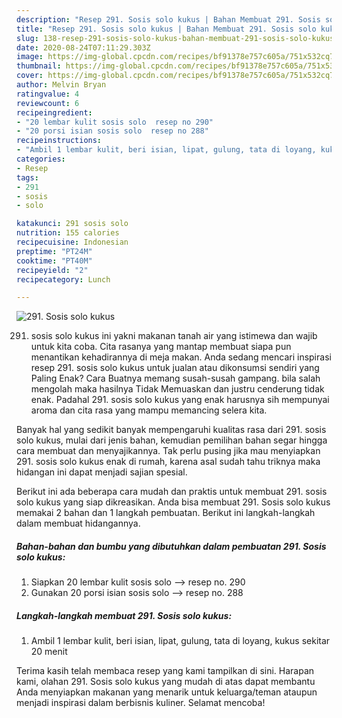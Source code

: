 ```yaml
---
description: "Resep 291. Sosis solo kukus | Bahan Membuat 291. Sosis solo kukus Yang Enak Banget"
title: "Resep 291. Sosis solo kukus | Bahan Membuat 291. Sosis solo kukus Yang Enak Banget"
slug: 138-resep-291-sosis-solo-kukus-bahan-membuat-291-sosis-solo-kukus-yang-enak-banget
date: 2020-08-24T07:11:29.303Z
image: https://img-global.cpcdn.com/recipes/bf91378e757c605a/751x532cq70/291-sosis-solo-kukus-foto-resep-utama.jpg
thumbnail: https://img-global.cpcdn.com/recipes/bf91378e757c605a/751x532cq70/291-sosis-solo-kukus-foto-resep-utama.jpg
cover: https://img-global.cpcdn.com/recipes/bf91378e757c605a/751x532cq70/291-sosis-solo-kukus-foto-resep-utama.jpg
author: Melvin Bryan
ratingvalue: 4
reviewcount: 6
recipeingredient:
- "20 lembar kulit sosis solo  resep no 290"
- "20 porsi isian sosis solo  resep no 288"
recipeinstructions:
- "Ambil 1 lembar kulit, beri isian, lipat, gulung, tata di loyang, kukus sekitar 20 menit"
categories:
- Resep
tags:
- 291
- sosis
- solo

katakunci: 291 sosis solo 
nutrition: 155 calories
recipecuisine: Indonesian
preptime: "PT24M"
cooktime: "PT40M"
recipeyield: "2"
recipecategory: Lunch

---
```



![291. Sosis solo kukus](https://img-global.cpcdn.com/recipes/bf91378e757c605a/751x532cq70/291-sosis-solo-kukus-foto-resep-utama.jpg)


291. sosis solo kukus ini yakni makanan tanah air yang istimewa dan wajib untuk kita coba. Cita rasanya yang mantap membuat siapa pun menantikan kehadirannya di meja makan.
Anda sedang mencari inspirasi resep 291. sosis solo kukus untuk jualan atau dikonsumsi sendiri yang Paling Enak? Cara Buatnya memang susah-susah gampang. bila salah mengolah maka hasilnya Tidak Memuaskan dan justru cenderung tidak enak. Padahal 291. sosis solo kukus yang enak harusnya sih mempunyai aroma dan cita rasa yang mampu memancing selera kita.



Banyak hal yang sedikit banyak mempengaruhi kualitas rasa dari 291. sosis solo kukus, mulai dari jenis bahan, kemudian pemilihan bahan segar hingga cara membuat dan menyajikannya. Tak perlu pusing jika mau menyiapkan 291. sosis solo kukus enak di rumah, karena asal sudah tahu triknya maka hidangan ini dapat menjadi sajian spesial.


Berikut ini ada beberapa cara mudah dan praktis untuk membuat 291. sosis solo kukus yang siap dikreasikan. Anda bisa membuat 291. Sosis solo kukus memakai 2 bahan dan 1 langkah pembuatan. Berikut ini langkah-langkah dalam membuat hidangannya.

<!--inarticleads1-->

##### Bahan-bahan dan bumbu yang dibutuhkan dalam pembuatan 291. Sosis solo kukus:

1. Siapkan 20 lembar kulit sosis solo --&gt; resep no. 290
1. Gunakan 20 porsi isian sosis solo --&gt; resep no. 288




<!--inarticleads2-->

##### Langkah-langkah membuat 291. Sosis solo kukus:

1. Ambil 1 lembar kulit, beri isian, lipat, gulung, tata di loyang, kukus sekitar 20 menit




Terima kasih telah membaca resep yang kami tampilkan di sini. Harapan kami, olahan 291. Sosis solo kukus yang mudah di atas dapat membantu Anda menyiapkan makanan yang menarik untuk keluarga/teman ataupun menjadi inspirasi dalam berbisnis kuliner. Selamat mencoba!
